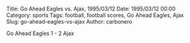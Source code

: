 Title: Go Ahead Eagles vs. Ajax, 1995/03/12
Date: 1995/03/12 00:00
Category: sports
Tags: football, football scores, Go Ahead Eagles, Ajax
Slug: go-ahead-eagles-vs-ajax
Author: carbonero


Go Ahead Eagles 1 - 2 Ajax
